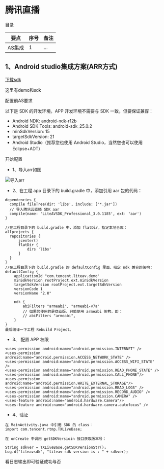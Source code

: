 # 腾讯直播

目录

| 要点 | 序号 | 备注 |
| ------------- |:-------------| :-----|
| AS集成| 1| ... |

## 1、Android studio集成方案(ARR方式)

[下载sdk](https://cloud.tencent.com/document/product/454/7873)

这里有demo和sdk

配置前AS要求

以下是 SDK 的开发环境，APP 开发环境不需要与 SDK 一致，但要保证兼容：

- Android NDK: android-ndk-r12b
- Android SDK Tools: android-sdk_25.0.2
- minSdkVersion: 15
- targetSdkVersion: 21
- Android Studio（推荐您也使用 Android Studio，当然您也可以使用 Eclipse+ADT）

开始配置

- 1、导入arr如图

![导入arr](https://img-blog.csdn.net/20180614110656209?watermark/2/text/aHR0cHM6Ly9ibG9nLmNzZG4ubmV0L1RvbWFzeWI=/font/5a6L5L2T/fontsize/400/fill/I0JBQkFCMA==/dissolve/70)

- 2、在工程 app 目录下的 build.gradle 中，添加引用 aar 包的代码：

```
dependencies {
  compile fileTree(dir: 'libs', include: ['*.jar'])
  // 导入腾讯云直播 SDK aar
  compile(name: 'LiteAVSDK_Professional_3.0.1185', ext: 'aar')
}

//在工程目录下的 build.gradle 中，添加 flatDir，指定本地仓库：
allprojects {
  repositories {
      jcenter()
      flatDir {
          dirs 'libs'
      }
  }
}
//在工程目录下的 build.gradle 的 defaultConfig 里面，指定 ndk 兼容的架构：
defaultConfig {
    applicationId "com.tencent.liteav.demo"
    minSdkVersion rootProject.ext.minSdkVersion
    targetSdkVersion rootProject.ext.targetSdkVersion
    versionCode 1
    versionName "2.0"

    ndk {
        abiFilters "armeabi", "armeabi-v7a"
        // 如果您使用的是商业版，只能使用 armeabi 架构，即：
        // abiFilters "armeabi",
    }
}
最后编译一下工程 Rebuild Project。
```

- 3、 配置 APP 权限

```
<uses-permission android:name="android.permission.INTERNET" />
<uses-permission android:name="android.permission.ACCESS_NETWORK_STATE" />
<uses-permission android:name="android.permission.ACCESS_WIFI_STATE" />
<uses-permission android:name="android.permission.READ_PHONE_STATE" />
<uses-permission android:name="android.permission.CALL_PHONE"/>
<uses-permission android:name="android.permission.WRITE_EXTERNAL_STORAGE"/>
<uses-permission android:name="android.permission.READ_LOGS" />
<uses-permission android:name="android.permission.RECORD_AUDIO" />
<uses-permission android:name="android.permission.CAMERA" />
<uses-feature android:name="android.hardware.Camera"/>
<uses-feature android:name="android.hardware.camera.autofocus" />

```

- 4、验证

```
在 MainActivity.java 中引用 SDK 的 class：
import com.tencent.rtmp.TXLiveBase;

在 onCreate 中调用 getSDKVersioin 接口获取版本号：

String sdkver = TXLiveBase.getSDKVersionStr();
Log.d("liteavsdk", "liteav sdk version is : " + sdkver);
```
看日志输出即可验证成功与否


